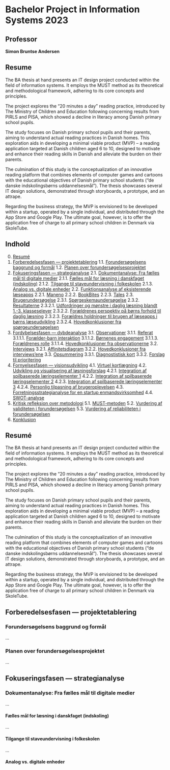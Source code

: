 # Bachelor Project in Information Systems 2023

## Professor
**Simon Bruntse Andersen**

## Resume
The BA thesis at hand presents an IT design project conducted within the field of information systems. It employs the MUST method as its theoretical and methodological framework, adhering to its core concepts and principles.

The project explores the “20 minutes a day” reading practice, introduced by The Ministry of Children and Education following concerning results from PIRLS and PISA, which showed a decline in literacy among Danish primary school pupils.

The study focuses on Danish primary school pupils and their parents, aiming to understand actual reading practices in Danish homes. This exploration aids in developing a minimal viable product (MVP) – a reading application targeted at Danish children aged 6 to 10, designed to motivate and enhance their reading skills in Danish and alleviate the burden on their parents.

The culmination of this study is the conceptualization of an innovative reading platform that combines elements of computer games and cartoons with the educational objectives of Danish primary school students (“de danske indskolingsbørns uddannelsesmål”). The thesis showcases several IT design solutions, demonstrated through storyboards, a prototype, and an attrape.

Regarding the business strategy, the MVP is envisioned to be developed within a startup, operated by a single individual, and distributed through the App Store and Google Play. The ultimate goal, however, is to offer the application free of charge to all primary school children in Denmark via SkoleTube.

## Indhold
0. [Resumé](#resumé)
1. [Forberedelsesfasen — projektetablering](#forberedelsesfasen--projektetablering)
   1.1. [Forundersøgelsens baggrund og formål](#forundersøgelsens-baggrund-og-formål)
   1.2. [Planen over forundersøgelsesprojektet](#planen-over-forundersøgelsesprojektet)
2. [Fokuseringsfasen — strategianalyse](#fokuseringsfasen--strategianalyse)
   2.1. [Dokumentanalyse: Fra fælles mål til digitale medier](#dokumentanalyse-fra-fælles-mål-til-digitale-medier)
     2.1.1. [Fælles mål for læsning i danskfaget (indskoling)](#fælles-mål-for-læsning-i-danskfaget-indskoling)
     2.1.2. [Tilgange til staveundervisning i folkeskolen](#tilgange-til-staveundervisning-i-folkeskolen)
     2.1.3. [Analog vs. digitale enheder](#analog-vs-digitale-enheder)
   2.2. [Funktionsanalyse af eksisterende læseapps](#funktionsanalyse-af-eksisterende-læseapps)
     2.2.1. [Maneno](#maneno)
     2.2.2. [BookBites](#bookbites)
     2.2.3. [Tales](#tales)
   2.3. [Brugerundersøgelse](#brugerundersøgelse)
     2.3.1. [Spørgeskemaundersøgelse](#spørgeskemaundersøgelse)
     2.3.2. [Resultaterne](#resultaterne)
       2.3.2.1. [Udfordringer og mønstre i daglig læsning blandt 1.-3. klasseselever](#udfordringer-og-mønstre-i-daglig-læsning-blandt-1-3-klasseselever)
       2.3.2.2. [Forældrenes perspektiv på børns forhold til daglig læsning](#forældrenes-perspektiv-på-børns-forhold-til-daglig-læsning)
       2.3.2.3. [Forældres holdninger til brugen af læseapps i børns læseudvikling](#forældres-holdninger-til-brugen-af-læseapps-i-børns-læseudvikling)
       2.3.2.4. [Hovedkonklusioner fra spørgeundersøgelsen](#hovedkonklusioner-fra-spørgeundersøgelsen)
3. [Fordybelsesfasen — dybdeanalyse](#fordybelsesfasen--dybdeanalyse)
   3.1. [Observationer](#observationer)
     3.1.1. [Referat](#referat)
       3.1.1.1. [Forælder-barn interaktion](#forælder-barn-interaktion)
       3.1.1.2. [Børnenes engagement](#børnenes-engagement)
       3.1.1.3. [Forældrenes rolle](#forældrenes-rolle)
       3.1.1.4. [Hovedkonklusioner fra observationerne](#hovedkonklusioner-fra-observationerne)
   3.2. [Interviews](#interviews)
     3.2.1. [Affinitetsdiagram](#affinitetsdiagram)
     3.2.2. [Hovedkonklusioner fra interviews’ene](#hovedkonklusioner-fra-interview’sene)
   3.3. [Opsummering](#opsummering)
     3.3.1. [Diagnostistisk kort](#diagnostistisk-kort)
     3.3.2. [Forslag til prioritering](#forslag-til-prioritering)
4. [Fornyelsesfasen — visionsudvikling](#fornyelsesfasen--visionsudvikling)
   4.1. [Virtuel kortlægning](#virtuel-kortlægning)
   4.2. [Udvikling og visualisering af løsningsforslag](#udvikling-og-visualisering-af-løsningsforslag)
     4.2.1. [Integration af spilbaserede læringselementer 1](#integration-af-spilbaserede-læringselementer-1)
     4.2.2. [Integration af spilbaserede læringselementer 2](#integration-af-spilbaserede-læringselementer-2)
     4.2.3. [Integration af spilbaserede læringselementer 3](#integration-af-spilbaserede-læringselementer-3)
     4.2.4. [Personlig tilpasning af brugeroplevelsen](#personlig-tilpasning-af-brugeroplevelsen)
   4.3. [Forretningsstrategianalyse for en startup enmandsvirksomhed](#forretningsstrategianalyse-for-en-startup-enmandsvirksomhed)
   4.4. [SWOT-analyse](#swot-analyse)
5. [Kritisk refleksion over metodologi](#kritisk-refleksion-over-metodologi)
   5.1. [MUST-metoden](#must-metoden)
   5.2. [Vurdering af validiteten i forundersøgelsen](#vurdering-af-validiteten-i-forundersøgelsen)
   5.3. [Vurdering af reliabiliteten i forundersøgelsen](#vurdering-af-reliabiliteten-i-forundersøgelsen)
6. [Konklusion](#konklusion)

## Resumé
The BA thesis at hand presents an IT design project conducted within the field of information systems. It employs the MUST method as its theoretical and methodological framework, adhering to its core concepts and principles.

The project explores the “20 minutes a day” reading practice, introduced by The Ministry of Children and Education following concerning results from PIRLS and PISA, which showed a decline in literacy among Danish primary school pupils.

The study focuses on Danish primary school pupils and their parents, aiming to understand actual reading practices in Danish homes. This exploration aids in developing a minimal viable product (MVP) – a reading application targeted at Danish children aged 6 to 10, designed to motivate and enhance their reading skills in Danish and alleviate the burden on their parents.

The culmination of this study is the conceptualization of an innovative reading platform that combines elements of computer games and cartoons with the educational objectives of Danish primary school students (“de danske indskolingsbørns uddannelsesmål”). The thesis showcases several IT design solutions, demonstrated through storyboards, a prototype, and an attrape.

Regarding the business strategy, the MVP is envisioned to be developed within a startup, operated by a single individual, and distributed through the App Store and Google Play. The ultimate goal, however, is to offer the application free of charge to all primary school children in Denmark via SkoleTube.

## Forberedelsesfasen — projektetablering
### Forundersøgelsens baggrund og formål
...

### Planen over forundersøgelsesprojektet
...

## Fokuseringsfasen — strategianalyse
### Dokumentanalyse: Fra fælles mål til digitale medier
...

#### Fælles mål for læsning i danskfaget (indskoling)
...

#### Tilgange til staveundervisning i folkeskolen
...

#### Analog vs. digitale enheder
